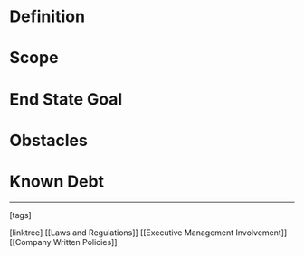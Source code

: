 # Definition

# Scope

# End State Goal

# Obstacles

# Known Debt












___
[tags] 


[linktree]
[[Laws and Regulations]]
[[Executive Management Involvement]]
[[Company Written Policies]]

